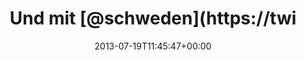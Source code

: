 ---
retweeted: false
source: <a href="http://tapbots.com/tweetbot" rel="nofollow">Tweetbot for iOS</a>
entities:
  hashtags: []
  symbols: []
  user_mentions:
  - name: Schweden Notizen
    screen_name: Schweden
    indices:
    - '8'
    - '17'
    id_str: '17123852'
    id: '17123852'
  - name: Sweden
    screen_name: Sweden
    indices:
    - '39'
    - '46'
    id_str: '20927633'
    id: '20927633'
  - name: Wir leben Aachen
    screen_name: wirlebenAC
    indices:
    - '57'
    - '68'
    id_str: '1655543680697085952'
    id: '1655543680697085952'
  urls: []
display_text_range:
- '0'
- '68'
favorite_count: '0'
id_str: '358190930571952128'
truncated: false
retweet_count: '0'
id: '358190930571952128'
created_at: Fri Jul 19 11:45:47 +0000 2013
favorited: false
full_text: Und mit [@schweden](https://twitter.com/schweden) meinte ich natürlich
  [@sweden](https://twitter.com/sweden).  :-) /cc [@wirlebenAC](https://twitter.com/wirlebenAC)
lang: de
tags:
- pesos:twitter
date: '2013-07-19T11:45:47+00:00'
src: https://twitter.com/bascht/status/358190930571952128
original_url: https://twitter.com/bascht/status/358190930571952128
type: twitter_tweet
text: Und mit [@schweden](https://twitter.com/schweden) meinte ich natürlich [@sweden](https://twitter.com/sweden).  :-)
  /cc [@wirlebenAC](https://twitter.com/wirlebenAC)
title: Und mit [@schweden](https://twi

---